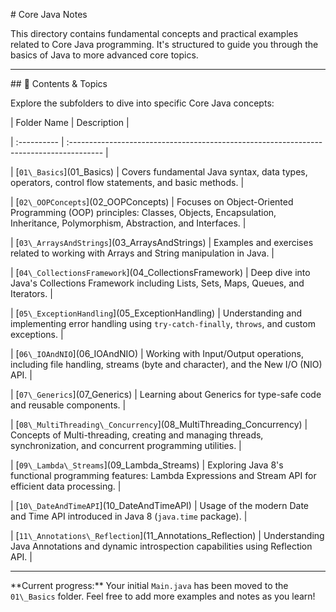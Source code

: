 \# Core Java Notes



This directory contains fundamental concepts and practical examples related to Core Java programming. It's structured to guide you through the basics of Java to more advanced core topics.



---



\## 🧭 Contents \& Topics



Explore the subfolders to dive into specific Core Java concepts:



| Folder Name | Description |

| :---------- | :-------------------------------------------------------------------------------------- |

| \[`01\_Basics`](01\_Basics) | Covers fundamental Java syntax, data types, operators, control flow statements, and basic methods. |

| \[`02\_OOPConcepts`](02\_OOPConcepts) | Focuses on Object-Oriented Programming (OOP) principles: Classes, Objects, Encapsulation, Inheritance, Polymorphism, Abstraction, and Interfaces. |

| \[`03\_ArraysAndStrings`](03\_ArraysAndStrings) | Examples and exercises related to working with Arrays and String manipulation in Java. |

| \[`04\_CollectionsFramework`](04\_CollectionsFramework) | Deep dive into Java's Collections Framework including Lists, Sets, Maps, Queues, and Iterators. |

| \[`05\_ExceptionHandling`](05\_ExceptionHandling) | Understanding and implementing error handling using `try-catch-finally`, `throws`, and custom exceptions. |

| \[`06\_IOAndNIO`](06\_IOAndNIO) | Working with Input/Output operations, including file handling, streams (byte and character), and the New I/O (NIO) API. |

| \[`07\_Generics`](07\_Generics) | Learning about Generics for type-safe code and reusable components. |

| \[`08\_MultiThreading\_Concurrency`](08\_MultiThreading\_Concurrency) | Concepts of Multi-threading, creating and managing threads, synchronization, and concurrent programming utilities. |

| \[`09\_Lambda\_Streams`](09\_Lambda\_Streams) | Exploring Java 8's functional programming features: Lambda Expressions and Stream API for efficient data processing. |

| \[`10\_DateAndTimeAPI`](10\_DateAndTimeAPI) | Usage of the modern Date and Time API introduced in Java 8 (`java.time` package). |

| \[`11\_Annotations\_Reflection`](11\_Annotations\_Reflection) | Understanding Java Annotations and dynamic introspection capabilities using Reflection API. |



---



\*\*Current progress:\*\* Your initial `Main.java` has been moved to the `01\_Basics` folder. Feel free to add more examples and notes as you learn!

